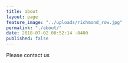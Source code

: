 ```yaml
---
title: about
layout: page
feature_image: "../uploads/richmond_row.jpg"
permalink: "./about/"
date: 2018-07-02 00:52:14 -0400
published: false
---
```

Please contact us
